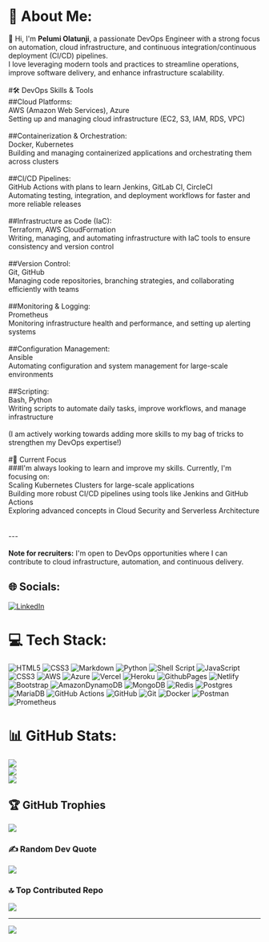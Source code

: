 # 💫 About Me:
👋 Hi, I'm **Pelumi Olatunji**, a passionate DevOps Engineer with a strong focus on automation, cloud infrastructure, and continuous integration/continuous deployment (CI/CD) pipelines. <br>I love leveraging modern tools and practices to streamline operations, improve software delivery, and enhance infrastructure scalability.<br><br>#🛠️ DevOps Skills & Tools<br>##Cloud Platforms:<br>AWS (Amazon Web Services), Azure<br>Setting up and managing cloud infrastructure (EC2, S3, IAM, RDS, VPC)<br><br>##Containerization & Orchestration:<br>Docker, Kubernetes<br>Building and managing containerized applications and orchestrating them across clusters<br><br>##CI/CD Pipelines:<br>GitHub Actions with plans to learn Jenkins, GitLab CI, CircleCI<br>Automating testing, integration, and deployment workflows for faster and more reliable releases<br><br>##Infrastructure as Code (IaC):<br>Terraform, AWS CloudFormation<br>Writing, managing, and automating infrastructure with IaC tools to ensure consistency and version control<br><br>##Version Control:<br>Git, GitHub<br>Managing code repositories, branching strategies, and collaborating efficiently with teams<br><br>##Monitoring & Logging:<br>Prometheus<br>Monitoring infrastructure health and performance, and setting up alerting systems<br><br>##Configuration Management:<br>Ansible<br>Automating configuration and system management for large-scale environments<br><br>##Scripting:<br>Bash, Python<br>Writing scripts to automate daily tasks, improve workflows, and manage infrastructure<br><br>(I am actively working towards adding more skills to my bag of tricks to strengthen my DevOps expertise!)<br><br>#🌱 Current Focus<br>###I'm always looking to learn and improve my skills. Currently, I'm focusing on:<br>Scaling Kubernetes Clusters for large-scale applications<br>Building more robust CI/CD pipelines using tools like Jenkins and GitHub Actions<br>Exploring advanced concepts in Cloud Security and Serverless Architecture<br><br><br>---<br><br>**Note for recruiters:** I'm open to DevOps opportunities where I can contribute to cloud infrastructure, automation, and continuous delivery.


## 🌐 Socials:
[![LinkedIn](https://img.shields.io/badge/LinkedIn-%230077B5.svg?logo=linkedin&logoColor=white)](https://linkedin.com/in/https://www.linkedin.com/in/pelumi-olatunji-024337154/) 

# 💻 Tech Stack:
![HTML5](https://img.shields.io/badge/html5-%23E34F26.svg?style=for-the-badge&logo=html5&logoColor=white) ![CSS3](https://img.shields.io/badge/css3-%231572B6.svg?style=for-the-badge&logo=css3&logoColor=white) ![Markdown](https://img.shields.io/badge/markdown-%23000000.svg?style=for-the-badge&logo=markdown&logoColor=white) ![Python](https://img.shields.io/badge/python-3670A0?style=for-the-badge&logo=python&logoColor=ffdd54) ![Shell Script](https://img.shields.io/badge/shell_script-%23121011.svg?style=for-the-badge&logo=gnu-bash&logoColor=white) ![JavaScript](https://img.shields.io/badge/javascript-%23323330.svg?style=for-the-badge&logo=javascript&logoColor=%23F7DF1E) ![CSS3](https://img.shields.io/badge/css3-%231572B6.svg?style=for-the-badge&logo=css3&logoColor=white) ![AWS](https://img.shields.io/badge/AWS-%23FF9900.svg?style=for-the-badge&logo=amazon-aws&logoColor=white) ![Azure](https://img.shields.io/badge/azure-%230072C6.svg?style=for-the-badge&logo=microsoftazure&logoColor=white) ![Vercel](https://img.shields.io/badge/vercel-%23000000.svg?style=for-the-badge&logo=vercel&logoColor=white) ![Heroku](https://img.shields.io/badge/heroku-%23430098.svg?style=for-the-badge&logo=heroku&logoColor=white) ![GithubPages](https://img.shields.io/badge/github%20pages-121013?style=for-the-badge&logo=github&logoColor=white) ![Netlify](https://img.shields.io/badge/netlify-%23000000.svg?style=for-the-badge&logo=netlify&logoColor=#00C7B7) ![Bootstrap](https://img.shields.io/badge/bootstrap-%238511FA.svg?style=for-the-badge&logo=bootstrap&logoColor=white) ![AmazonDynamoDB](https://img.shields.io/badge/Amazon%20DynamoDB-4053D6?style=for-the-badge&logo=Amazon%20DynamoDB&logoColor=white) ![MongoDB](https://img.shields.io/badge/MongoDB-%234ea94b.svg?style=for-the-badge&logo=mongodb&logoColor=white) ![Redis](https://img.shields.io/badge/redis-%23DD0031.svg?style=for-the-badge&logo=redis&logoColor=white) ![Postgres](https://img.shields.io/badge/postgres-%23316192.svg?style=for-the-badge&logo=postgresql&logoColor=white) ![MariaDB](https://img.shields.io/badge/MariaDB-003545?style=for-the-badge&logo=mariadb&logoColor=white) ![GitHub Actions](https://img.shields.io/badge/github%20actions-%232671E5.svg?style=for-the-badge&logo=githubactions&logoColor=white) ![GitHub](https://img.shields.io/badge/github-%23121011.svg?style=for-the-badge&logo=github&logoColor=white) ![Git](https://img.shields.io/badge/git-%23F05033.svg?style=for-the-badge&logo=git&logoColor=white) ![Docker](https://img.shields.io/badge/docker-%230db7ed.svg?style=for-the-badge&logo=docker&logoColor=white) ![Postman](https://img.shields.io/badge/Postman-FF6C37?style=for-the-badge&logo=postman&logoColor=white) ![Prometheus](https://img.shields.io/badge/Prometheus-E6522C?style=for-the-badge&logo=Prometheus&logoColor=white)
# 📊 GitHub Stats:
![](https://github-readme-stats.vercel.app/api?username=olat95&theme=dracula&hide_border=false&include_all_commits=true&count_private=true)<br/>
![](https://github-readme-streak-stats.herokuapp.com/?user=olat95&theme=dracula&hide_border=false)<br/>
![](https://github-readme-stats.vercel.app/api/top-langs/?username=olat95&theme=dracula&hide_border=false&include_all_commits=true&count_private=true&layout=compact)

## 🏆 GitHub Trophies
![](https://github-profile-trophy.vercel.app/?username=olat95&theme=radical&no-frame=false&no-bg=false&margin-w=4)

### ✍️ Random Dev Quote
![](https://quotes-github-readme.vercel.app/api?type=horizontal&theme=radical)

### 🔝 Top Contributed Repo
![](https://github-contributor-stats.vercel.app/api?username=olat95&limit=5&theme=dark&combine_all_yearly_contributions=true)

---
[![](https://visitcount.itsvg.in/api?id=olat95&icon=0&color=0)](https://visitcount.itsvg.in)

<!-- Proudly created with GPRM ( https://gprm.itsvg.in ) -->

